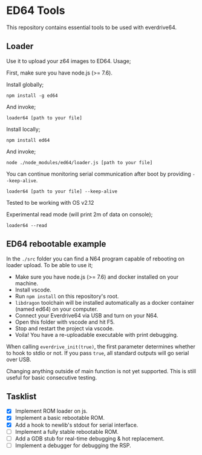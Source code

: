 # ED64 Tools

This repository contains essential tools to be used with everdrive64.

## Loader

Use it to upload your z64 images to ED64. Usage;

First, make sure you have node.js (>= 7.6).

Install globally;

    npm install -g ed64

And invoke;

    loader64 [path to your file]

Install locally;

    npm install ed64

And invoke;

    node ./node_modules/ed64/loader.js [path to your file]

You can continue monitoring serial communication after boot by providing `--keep-alive`.

    loader64 [path to your file] --keep-alive

Tested to be working with OS v2.12

Experimental read mode (will print 2m of data on console);

    loader64 --read

## ED64 rebootable example

In the `./src` folder you can find a N64 program capable of rebooting on loader upload. To be able to use it;

- Make sure you have node.js (>= 7.6) and docker installed on your machine.
- Install vscode.
- Run `npm install` on this repository's root.
- `libdragon` toolchain will be installed automatically as a docker container (named ed64) on your computer.
- Connect your Everdrive64 via USB and turn on your N64.
- Open this folder with vscode and hit F5.
- Stop and restart the project via vscode.
- Voila! You have a re-uploadable executable with print debugging.

When calling `everdrive_init(true)`, the first parameter determines whether to hook to stdio or not. If you pass `true`, all standard outputs will go serial over USB.

Changing anything outside of main function is not yet supported. This is still useful for basic consecutive testing.

## Tasklist

- [x] Implement ROM loader on js.
- [x] Implement a basic rebootable ROM.
- [x] Add a hook to newlib's stdout for serial interface.
- [ ] Implement a fully stable rebootable ROM.
- [ ] Add a GDB stub for real-time debugging & hot replacement.
- [ ] Implement a debugger for debugging the RSP.